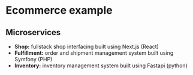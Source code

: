 # Ecommerce example

## Microservices
- **Shop:** fullstack shop interfacing built using Next.js (React)
- **Fulfillment:** order and shipment management system built using Symfony (PHP)
- **Inventory:** inventory management system built using Fastapi (python)